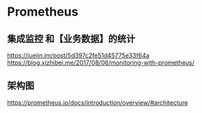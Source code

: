 # Prometheus

## 集成监控 和【业务数据】的统计

https://juejin.im/post/5d397c2fe51d45775e33f64a
https://blog.xizhibei.me/2017/08/06/monitoring-with-prometheus/

## 架构图

<https://prometheus.io/docs/introduction/overview/#architecture>

